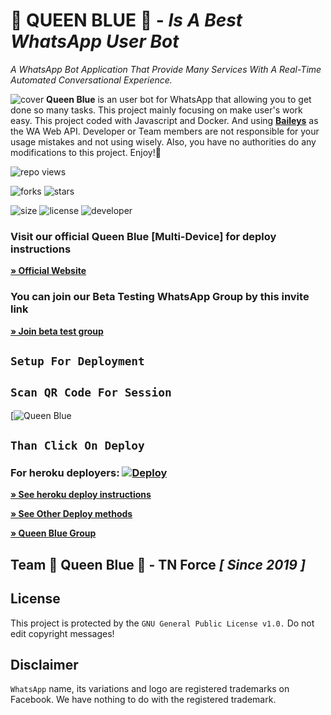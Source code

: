 # **💙 QUEEN BLUE 💙** - _Is A Best WhatsApp User Bot_
*A WhatsApp Bot Application That Provide Many Services With A Real-Time Automated Conversational Experience.*

![cover](https://github.com/technical-naveed/King-MD/blob/c23acbff2173e6872922cde763664f9c3afab208/IMG_20230430_122129.jpg) 
**Queen Blue** is an user bot for WhatsApp that allowing you to get done so many tasks. This project mainly focusing on make user's work easy. This project coded with Javascript and Docker. And using **[Baileys](https://github.com/adiwajshing/Baileys)** as the WA Web API. Developer or Team members are not responsible for your usage mistakes and not using wisely. Also, you have no authorities do any modifications to this project. Enjoy!🎈

![repo views](https://hits.seeyoufarm.com/api/count/incr/badge.svg?url=https%3A%2F%2Fgithub.com%2Ftechnical-naveed%2FQueenBlue&count_bg=%2379C83D&title_bg=%23555555&icon=gitpod.svg&icon_color=%23E7E7E7&title=Views&edge_flat=false)



![forks](https://img.shields.io/github/forks/technical-naveed/QueenBlue?label=Forks&style=social)
![stars](https://img.shields.io/github/stars/technical-naveed/QueenBlue?style=social)

![size](https://img.shields.io/github/repo-size/technical-naveed/QueenBlue?color=yellow&label=Repo%20Size&style=plastic)
![license](https://img.shields.io/github/license/technical-naveed/QueenBlue?color=purple&label=License&style=plastic)
![developer](https://img.shields.io/static/v1?label=Author&message=Technical%20Naveed&color=red&style=plastic)

### Visit our official Queen Blue [Multi-Device] for deploy instructions

**[» Official Website](https://QueenBlue.com)**

### You can join our Beta Testing WhatsApp Group by this invite link

**[» Join beta test group](https://chat.whatsapp.com/Kk9FcrtGYzX1xzky4b1aCJ)**



## `Setup For Deployment`


## `Scan QR Code For Session`

[![Queen Blue](https://replit.com/@NaveedDogar1/Queen-Blue-Bot-Multi-Device-Qr-Code-Generator?output%20only=1&lite=1#index.js)

## `Than Click On Deploy`


### For heroku deployers: [![Deploy](https://www.herokucdn.com/deploy/button.svg)](https://heroku.com/deploy)

**[» See heroku deploy instructions](https://quwasa.com/#install)**

**[» See Other Deploy methods](https://queenblue.com/#install)**

**[» Queen Blue Group](https://chat.whatsapp.com/InYoHlt2aC3Rie3l8ulR)**

## Team 👑 Queen Blue 💙 - TN Force *[ Since 2019 ]*

 

## License
This project is protected by the `GNU General Public License v1.0.`
Do not edit copyright messages!

## Disclaimer
`WhatsApp` name, its variations and logo are registered trademarks on Facebook. We have nothing to do with the registered trademark.
